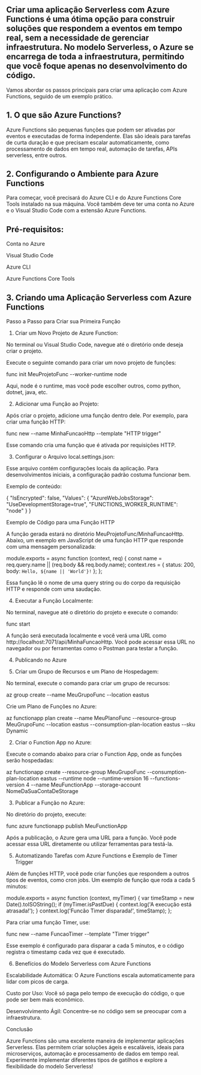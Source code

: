 ## Criar uma aplicação Serverless com Azure Functions é uma ótima opção para construir soluções que respondem a eventos em tempo real, sem a necessidade de gerenciar infraestrutura. No modelo Serverless, o Azure se encarrega de toda a infraestrutura, permitindo que você foque apenas no desenvolvimento do código.

Vamos abordar os passos principais para criar uma aplicação com Azure Functions, seguido de um exemplo prático.

## 1. O que são Azure Functions?

Azure Functions são pequenas funções que podem ser ativadas por eventos e executadas de forma independente. Elas são ideais para tarefas de curta duração e que precisam escalar automaticamente, como processamento de dados em tempo real, automação de tarefas, APIs serverless, entre outros.

## 2. Configurando o Ambiente para Azure Functions

Para começar, você precisará do Azure CLI e do Azure Functions Core Tools instalado na sua máquina. Você também deve ter uma conta no Azure e o Visual Studio Code com a extensão Azure Functions.

## Pré-requisitos:

Conta no Azure

Visual Studio Code

Azure CLI

Azure Functions Core Tools


## 3. Criando uma Aplicação Serverless com Azure Functions

Passo a Passo para Criar sua Primeira Função

1. Criar um Novo Projeto de Azure Function:

No terminal ou Visual Studio Code, navegue até o diretório onde deseja criar o projeto.

Execute o seguinte comando para criar um novo projeto de funções:

func init MeuProjetoFunc --worker-runtime node

Aqui, node é o runtime, mas você pode escolher outros, como python, dotnet, java, etc.



2. Adicionar uma Função ao Projeto:

Após criar o projeto, adicione uma função dentro dele. Por exemplo, para criar uma função HTTP:

func new --name MinhaFuncaoHttp --template "HTTP trigger"

Esse comando cria uma função que é ativada por requisições HTTP.



3. Configurar o Arquivo local.settings.json:

Esse arquivo contém configurações locais da aplicação. Para desenvolvimentos iniciais, a configuração padrão costuma funcionar bem.

Exemplo de conteúdo:

{
  "IsEncrypted": false,
  "Values": {
    "AzureWebJobsStorage": "UseDevelopmentStorage=true",
    "FUNCTIONS_WORKER_RUNTIME": "node"
  }
}




Exemplo de Código para uma Função HTTP

A função gerada estará no diretório MeuProjetoFunc/MinhaFuncaoHttp. Abaixo, um exemplo em JavaScript de uma função HTTP que responde com uma mensagem personalizada:

module.exports = async function (context, req) {
    const name = req.query.name || (req.body && req.body.name);
    context.res = {
        status: 200,
        body: `Hello, ${name || 'World'}!`
    };
};

Essa função lê o nome de uma query string ou do corpo da requisição HTTP e responde com uma saudação.

4. Executar a Função Localmente:

No terminal, navegue até o diretório do projeto e execute o comando:

func start

A função será executada localmente e você verá uma URL como http://localhost:7071/api/MinhaFuncaoHttp. Você pode acessar essa URL no navegador ou por ferramentas como o Postman para testar a função.




4. Publicando no Azure

1. Criar um Grupo de Recursos e um Plano de Hospedagem:

No terminal, execute o comando para criar um grupo de recursos:

az group create --name MeuGrupoFunc --location eastus

Crie um Plano de Funções no Azure:

az functionapp plan create --name MeuPlanoFunc --resource-group MeuGrupoFunc --location eastus --consumption-plan-location eastus --sku Dynamic



2. Criar o Function App no Azure:

Execute o comando abaixo para criar o Function App, onde as funções serão hospedadas:

az functionapp create --resource-group MeuGrupoFunc --consumption-plan-location eastus --runtime node --runtime-version 16 --functions-version 4 --name MeuFunctionApp --storage-account NomeDaSuaContaDeStorage



3. Publicar a Função no Azure:

No diretório do projeto, execute:

func azure functionapp publish MeuFunctionApp




Após a publicação, o Azure gera uma URL para a função. Você pode acessar essa URL diretamente ou utilizar ferramentas para testá-la.

5. Automatizando Tarefas com Azure Functions e Exemplo de Timer Trigger

Além de funções HTTP, você pode criar funções que respondem a outros tipos de eventos, como cron jobs. Um exemplo de função que roda a cada 5 minutos:

module.exports = async function (context, myTimer) {
    var timeStamp = new Date().toISOString();
    if (myTimer.isPastDue) {
        context.log('A execução está atrasada!');
    }
    context.log('Funcão Timer disparada!', timeStamp);
};

Para criar uma função Timer, use:

func new --name FuncaoTimer --template "Timer trigger"

Esse exemplo é configurado para disparar a cada 5 minutos, e o código registra o timestamp cada vez que é executado.

6. Benefícios do Modelo Serverless com Azure Functions

Escalabilidade Automática: O Azure Functions escala automaticamente para lidar com picos de carga.

Custo por Uso: Você só paga pelo tempo de execução do código, o que pode ser bem mais econômico.

Desenvolvimento Ágil: Concentre-se no código sem se preocupar com a infraestrutura.


Conclusão

Azure Functions são uma excelente maneira de implementar aplicações Serverless. Elas permitem criar soluções ágeis e escaláveis, ideais para microserviços, automação e processamento de dados em tempo real. Experimente implementar diferentes tipos de gatilhos e explore a flexibilidade do modelo Serverless!

